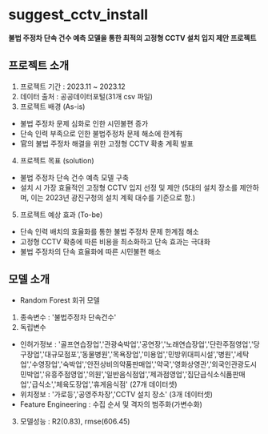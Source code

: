 # suggest_cctv_install
**불법 주정차 단속 건수 예측 모델을 통한 최적의 고정형 CCTV 설치 입지 제안 프로젝트**

## 프로젝트 소개
1. 프로젝트 기간 : 2023.11 ~ 2023.12
2. 데이터 출처 : 공공데이터포털(31개 csv 파일)
3. 프로젝트 배경 (As-is)
- 불법 주정차 문제 심화로 인한 시민불편 증가
- 단속 인력 부족으로 인한 불법주정차 문제 해소에 한계有
- 官의 불법 주정차 해결을 위한 고정형 CCTV 확충 계획 발표
4. 프로젝트 목표 (solution)
- 불법 주정차 단속 건수 예측 모델 구축
- 설치 시 가장 효율적인 고정형 CCTV 입지 선정 및 제안
(5대의 설치 장소를 제안하며, 이는 2023년 광진구청의 설치 계획 대수를 기준으로 함.)
5. 프로젝트 예상 효과 (To-be)
- 단속 인력 배치의 효율화를 통한 불법 주정차 문제 한계점 해소
- 고정형 CCTV 확충에 따른 비용을 최소화하고 단속 효과는 극대화
- 불법 주정차의 단속 효율화에 따른 시민불편 해소

## 모델 소개
- Random Forest 회귀 모델
1. 종속변수 : '불법주정차 단속건수'
2. 독립변수
- 인허가정보 : '골프연습장업','관광숙박업','공연장','노래연습장업','단란주점영업','당구장업','대규모점포','동물병원','목욕장업','미용업','민방위대피시설','병원','세탁업','수영장업','숙박업','안전상비의약품판매업','약국','영화상영관','외국인관광도시민박업','유흥주점영업','의원','일반음식점업','제과점영업','집단급식소식품판매업','급식소','체육도장업','휴게음식점' (27개 데이터셋)
- 위치정보 : '가로등','공영주차장','CCTV 설치 장소' (3개 데이터셋)
- Feature Engineering : 수집 순서 및 격자의 범주화(가변수화)
3. 모델성능 : R2(0.83), rmse(606.45)
